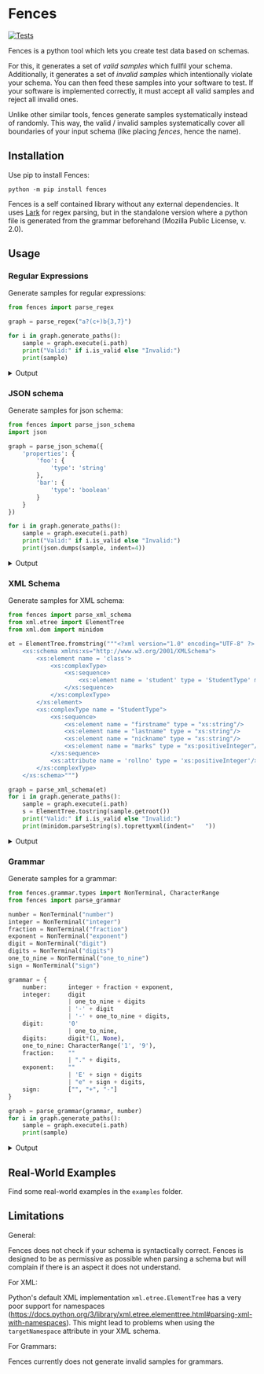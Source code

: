 # Fences
[![Tests](https://github.com/ifak/fences/actions/workflows/check.yml/badge.svg)](https://github.com/ifak/fences/actions/workflows/check.yml)

Fences is a python tool which lets you create test data based on schemas.

For this, it generates a set of *valid samples* which fullfil your schema.
Additionally, it generates a set of *invalid samples* which intentionally violate your schema.
You can then feed these samples into your software to test.
If your software is implemented correctly, it must accept all valid samples and reject all invalid ones.

Unlike other similar tools, fences generate samples systematically instead of randomly.
This way, the valid / invalid samples systematically cover all boundaries of your input schema (like placing *fences*, hence the name).

## Installation

Use pip to install Fences:

```
python -m pip install fences
```

Fences is a self contained library without any external dependencies.
It uses [Lark](https://github.com/lark-parser/lark) for regex parsing, but in the standalone version where a python file is generated from the grammar beforehand (Mozilla Public License, v. 2.0).

## Usage

### Regular Expressions

Generate samples for regular expressions:

```python
from fences import parse_regex

graph = parse_regex("a?(c+)b{3,7}")

for i in graph.generate_paths():
    sample = graph.execute(i.path)
    print("Valid:" if i.is_valid else "Invalid:")
    print(sample)
```

<details>
<summary>Output</summary>

```
Valid:
cbbb
Valid:
acccbbbbbbb
```
</details>

### JSON schema

Generate samples for json schema:

```python
from fences import parse_json_schema
import json

graph = parse_json_schema({
    'properties': {
        'foo': {
            'type': 'string'
        },
        'bar': {
            'type': 'boolean'
        }
    }
})

for i in graph.generate_paths():
    sample = graph.execute(i.path)
    print("Valid:" if i.is_valid else "Invalid:")
    print(json.dumps(sample, indent=4))
```

<details>
<summary>Output</summary>

```json
Valid:
{
    "foo": "",
    "bar": true
}

Valid:
{}

Valid:
{
    "foo": "",
    "bar": false
}

Invalid:
{
    "foo": null
}

Invalid:
{
    "bar": 42
}

Invalid:
{
    "bar": null
}

Invalid:
{
    "foo": "",
    "bar": "INVALID"
}
```
</details>

### XML Schema

Generate samples for XML schema:

```python
from fences import parse_xml_schema
from xml.etree import ElementTree
from xml.dom import minidom

et = ElementTree.fromstring("""<?xml version="1.0" encoding="UTF-8" ?>
    <xs:schema xmlns:xs="http://www.w3.org/2001/XMLSchema">
        <xs:element name = 'class'>
            <xs:complexType>
                <xs:sequence>
                    <xs:element name = 'student' type = 'StudentType' minOccurs = '0' maxOccurs = 'unbounded' />
                </xs:sequence>
            </xs:complexType>
        </xs:element>
        <xs:complexType name = "StudentType">
            <xs:sequence>
                <xs:element name = "firstname" type = "xs:string"/>
                <xs:element name = "lastname" type = "xs:string"/>
                <xs:element name = "nickname" type = "xs:string"/>
                <xs:element name = "marks" type = "xs:positiveInteger"/>
            </xs:sequence>
            <xs:attribute name = 'rollno' type = 'xs:positiveInteger'/>
        </xs:complexType>
    </xs:schema>""")

graph = parse_xml_schema(et)
for i in graph.generate_paths():
    sample = graph.execute(i.path)
    s = ElementTree.tostring(sample.getroot())
    print("Valid:" if i.is_valid else "Invalid:")
    print(minidom.parseString(s).toprettyxml(indent="   "))
```

<details>
<summary>Output</summary>

```xml
Valid:
<?xml version="1.0" ?>
<class/>

Valid:
<?xml version="1.0" ?>
<class>
   <student>
      <firstname>foo</firstname>
      <lastname>foo</lastname>
      <nickname>foo</nickname>
      <marks>780</marks>
   </student>
</class>

Valid:
<?xml version="1.0" ?>
<class>
   <student rollno="533">
      <firstname>x</firstname>
      <lastname>x</lastname>
      <nickname>x</nickname>
      <marks>780</marks>
   </student>
</class>

Invalid:
<?xml version="1.0" ?>
<class>
   <student>
      <firstname>foo</firstname>
      <lastname>foo</lastname>
      <nickname>foo</nickname>
      <marks>-10</marks>
   </student>
</class>

Invalid:
<?xml version="1.0" ?>
<class>
   <student rollno="533">
      <firstname>x</firstname>
      <lastname>x</lastname>
      <nickname>x</nickname>
      <marks>foo</marks>
   </student>
</class>

Invalid:
<?xml version="1.0" ?>
<class>
   <student rollno="-10">
      <firstname>foo</firstname>
      <lastname>foo</lastname>
      <nickname>foo</nickname>
      <marks>780</marks>
   </student>
</class>

Invalid:
<?xml version="1.0" ?>
<class>
   <student rollno="foo">
      <firstname>x</firstname>
      <lastname>x</lastname>
      <nickname>x</nickname>
      <marks>780</marks>
   </student>
</class>
```

</details>

### Grammar

Generate samples for a grammar:

```python
from fences.grammar.types import NonTerminal, CharacterRange
from fences import parse_grammar

number = NonTerminal("number")
integer = NonTerminal("integer")
fraction = NonTerminal("fraction")
exponent = NonTerminal("exponent")
digit = NonTerminal("digit")
digits = NonTerminal("digits")
one_to_nine = NonTerminal("one_to_nine")
sign = NonTerminal("sign")

grammar = {
    number:      integer + fraction + exponent,
    integer:     digit
                 | one_to_nine + digits
                 | '-' + digit
                 | '-' + one_to_nine + digits,
    digit:       '0'
                 | one_to_nine,
    digits:      digit*(1, None),
    one_to_nine: CharacterRange('1', '9'),
    fraction:    ""
                 | "." + digits,
    exponent:    ""
                 | 'E' + sign + digits
                 | "e" + sign + digits,
    sign:        ["", "+", "-"]
}

graph = parse_grammar(grammar, number)
for i in graph.generate_paths():
    sample = graph.execute(i.path)
    print(sample)
```

<details>
<summary>Output</summary>

```
0
91.0901E0901
-0e+9
-10901.0
9E-0109
```

</details>

## Real-World Examples

Find some real-world examples in the `examples` folder.

## Limitations

General:

Fences does not check if your schema is syntactically correct.
Fences is designed to be as permissive as possible when parsing a schema but will complain if there is an aspect it does not understand.

For XML:

Python's default XML implementation `xml.etree.ElementTree` has a very poor support for namespaces (https://docs.python.org/3/library/xml.etree.elementtree.html#parsing-xml-with-namespaces).
This might lead to problems when using the `targetNamespace` attribute in your XML schema.

For Grammars:

Fences currently does not generate invalid samples for grammars.
